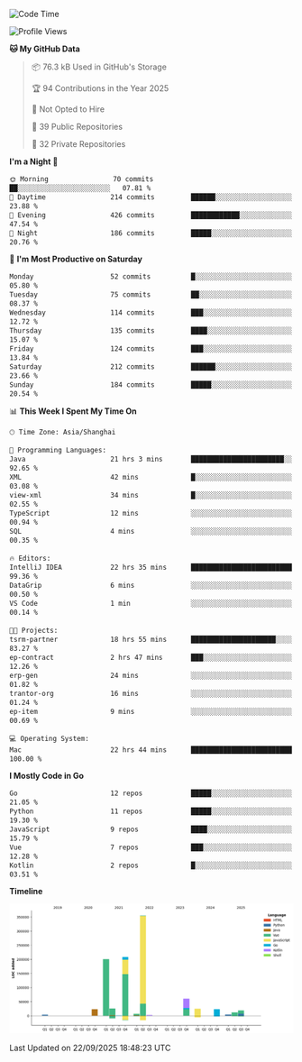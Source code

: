 <!--START_SECTION:waka-->
![Code Time](http://img.shields.io/badge/Code%20Time-4%2C447%20hrs%208%20mins-blue)

![Profile Views](http://img.shields.io/badge/Profile%20Views-0-blue)

**🐱 My GitHub Data** 

> 📦 76.3 kB Used in GitHub's Storage 
 > 
> 🏆 94 Contributions in the Year 2025
 > 
> 🚫 Not Opted to Hire
 > 
> 📜 39 Public Repositories 
 > 
> 🔑 32 Private Repositories 
 > 
**I'm a Night 🦉** 

```text
🌞 Morning                70 commits          ██░░░░░░░░░░░░░░░░░░░░░░░   07.81 % 
🌆 Daytime                214 commits         ██████░░░░░░░░░░░░░░░░░░░   23.88 % 
🌃 Evening                426 commits         ████████████░░░░░░░░░░░░░   47.54 % 
🌙 Night                  186 commits         █████░░░░░░░░░░░░░░░░░░░░   20.76 % 
```
📅 **I'm Most Productive on Saturday** 

```text
Monday                   52 commits          █░░░░░░░░░░░░░░░░░░░░░░░░   05.80 % 
Tuesday                  75 commits          ██░░░░░░░░░░░░░░░░░░░░░░░   08.37 % 
Wednesday                114 commits         ███░░░░░░░░░░░░░░░░░░░░░░   12.72 % 
Thursday                 135 commits         ████░░░░░░░░░░░░░░░░░░░░░   15.07 % 
Friday                   124 commits         ███░░░░░░░░░░░░░░░░░░░░░░   13.84 % 
Saturday                 212 commits         ██████░░░░░░░░░░░░░░░░░░░   23.66 % 
Sunday                   184 commits         █████░░░░░░░░░░░░░░░░░░░░   20.54 % 
```


📊 **This Week I Spent My Time On** 

```text
🕑︎ Time Zone: Asia/Shanghai

💬 Programming Languages: 
Java                     21 hrs 3 mins       ███████████████████████░░   92.65 % 
XML                      42 mins             █░░░░░░░░░░░░░░░░░░░░░░░░   03.08 % 
view-xml                 34 mins             █░░░░░░░░░░░░░░░░░░░░░░░░   02.55 % 
TypeScript               12 mins             ░░░░░░░░░░░░░░░░░░░░░░░░░   00.94 % 
SQL                      4 mins              ░░░░░░░░░░░░░░░░░░░░░░░░░   00.35 % 

🔥 Editors: 
IntelliJ IDEA            22 hrs 35 mins      █████████████████████████   99.36 % 
DataGrip                 6 mins              ░░░░░░░░░░░░░░░░░░░░░░░░░   00.50 % 
VS Code                  1 min               ░░░░░░░░░░░░░░░░░░░░░░░░░   00.14 % 

🐱‍💻 Projects: 
tsrm-partner             18 hrs 55 mins      █████████████████████░░░░   83.27 % 
ep-contract              2 hrs 47 mins       ███░░░░░░░░░░░░░░░░░░░░░░   12.26 % 
erp-gen                  24 mins             ░░░░░░░░░░░░░░░░░░░░░░░░░   01.82 % 
trantor-org              16 mins             ░░░░░░░░░░░░░░░░░░░░░░░░░   01.24 % 
ep-item                  9 mins              ░░░░░░░░░░░░░░░░░░░░░░░░░   00.69 % 

💻 Operating System: 
Mac                      22 hrs 44 mins      █████████████████████████   100.00 % 
```

**I Mostly Code in Go** 

```text
Go                       12 repos            █████░░░░░░░░░░░░░░░░░░░░   21.05 % 
Python                   11 repos            █████░░░░░░░░░░░░░░░░░░░░   19.30 % 
JavaScript               9 repos             ████░░░░░░░░░░░░░░░░░░░░░   15.79 % 
Vue                      7 repos             ███░░░░░░░░░░░░░░░░░░░░░░   12.28 % 
Kotlin                   2 repos             █░░░░░░░░░░░░░░░░░░░░░░░░   03.51 % 
```



**Timeline**

![Lines of Code chart](https://raw.githubusercontent.com/youtiaoguagua/youtiaoguagua/master/assets/bar_graph.png)


 Last Updated on 22/09/2025 18:48:23 UTC
<!--END_SECTION:waka-->